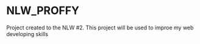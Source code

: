 # NLW_PROFFY
Project created to the NLW #2. This project will be used to improe my web developing skills
